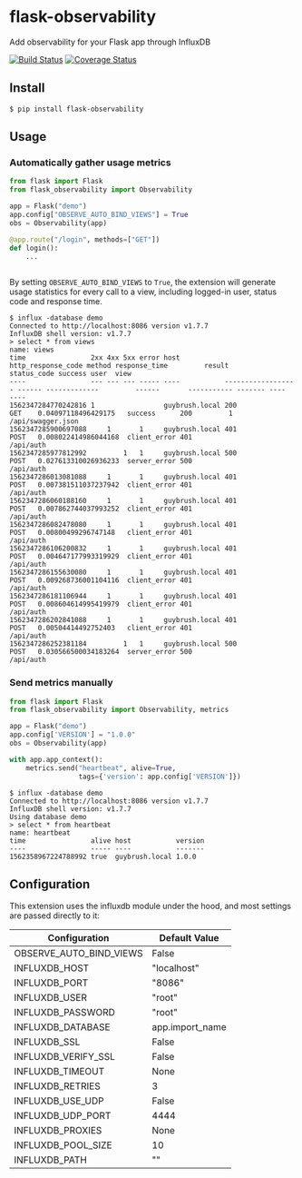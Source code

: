 # flask-observability
Add observability for your Flask app through InfluxDB

[![Build Status](https://travis-ci.org/adimian/flask-observability.svg?branch=master)](https://travis-ci.org/adimian/flask-observability)
[![Coverage Status](https://coveralls.io/repos/github/adimian/flask-observability/badge.svg?branch=master&cache=no)](https://coveralls.io/github/adimian/flask-observability?branch=master)

## Install

    $ pip install flask-observability
    
## Usage

### Automatically gather usage metrics

```python
from flask import Flask
from flask_observability import Observability

app = Flask("demo")
app.config["OBSERVE_AUTO_BIND_VIEWS"] = True
obs = Observability(app)

@app.route("/login", methods=["GET"])
def login():
    ...
 
 ```

By setting `OBSERVE_AUTO_BIND_VIEWS` to `True`, the extension will generate usage statistics 
for every call to a view, including logged-in user, status code and response time.

 
    $ influx -database demo
    Connected to http://localhost:8086 version v1.7.7
    InfluxDB shell version: v1.7.7
    > select * from views
    name: views
    time                2xx 4xx 5xx error host           http_response_code method response_time         result       status_code success user  view
    ----                --- --- --- ----- ----           ------------------ ------ -------------         ------       ----------- ------- ----  ----
    1562347284770242816 1                 guybrush.local 200                GET    0.04097118496429175   success      200         1             /api/swagger.json
    1562347285900697088     1       1     guybrush.local 401                POST   0.008022414986044168  client_error 401                       /api/auth
    1562347285977812992         1   1     guybrush.local 500                POST   0.027613310026936233  server_error 500                       /api/auth
    1562347286013081088     1       1     guybrush.local 401                POST   0.007381511037237942  client_error 401                       /api/auth
    1562347286060188160     1       1     guybrush.local 401                POST   0.007862744037993252  client_error 401                       /api/auth
    1562347286082478080     1       1     guybrush.local 401                POST   0.00800499296747148   client_error 401                       /api/auth
    1562347286106200832     1       1     guybrush.local 401                POST   0.004647177993319929  client_error 401                       /api/auth
    1562347286155630080     1       1     guybrush.local 401                POST   0.009268736001104116  client_error 401                       /api/auth
    1562347286181106944     1       1     guybrush.local 401                POST   0.008604614995419979  client_error 401                       /api/auth
    1562347286202841088     1       1     guybrush.local 401                POST   0.00504414492752403   client_error 401                       /api/auth
    1562347286252381184         1   1     guybrush.local 500                POST   0.030566500034183264  server_error 500                       /api/auth


### Send metrics manually

```python
from flask import Flask
from flask_observability import Observability, metrics

app = Flask("demo")
app.config['VERSION'] = "1.0.0"
obs = Observability(app)

with app.app_context():
    metrics.send("heartbeat", alive=True, 
                 tags={'version': app.config['VERSION']})

```

    $ influx -database demo
    Connected to http://localhost:8086 version v1.7.7
    InfluxDB shell version: v1.7.7
    Using database demo
    > select * from heartbeat
    name: heartbeat
    time                alive host           version
    ----                ----- ----           -------
    1562358967224788992 true  guybrush.local 1.0.0

## Configuration

This extension uses the influxdb module under the hood, and most settings are passed directly to it:


| Configuration  | Default Value |
| -------------- | ------------- |   
| OBSERVE_AUTO_BIND_VIEWS   | False | 
| INFLUXDB_HOST             | "localhost" | 
| INFLUXDB_PORT             | "8086" | 
| INFLUXDB_USER             | "root" | 
| INFLUXDB_PASSWORD         | "root" | 
| INFLUXDB_DATABASE         | app.import_name | 
| INFLUXDB_SSL              | False | 
| INFLUXDB_VERIFY_SSL       | False | 
| INFLUXDB_TIMEOUT          | None | 
| INFLUXDB_RETRIES          | 3 | 
| INFLUXDB_USE_UDP          | False | 
| INFLUXDB_UDP_PORT         | 4444 | 
| INFLUXDB_PROXIES          | None | 
| INFLUXDB_POOL_SIZE        | 10 | 
| INFLUXDB_PATH             | "" | 
